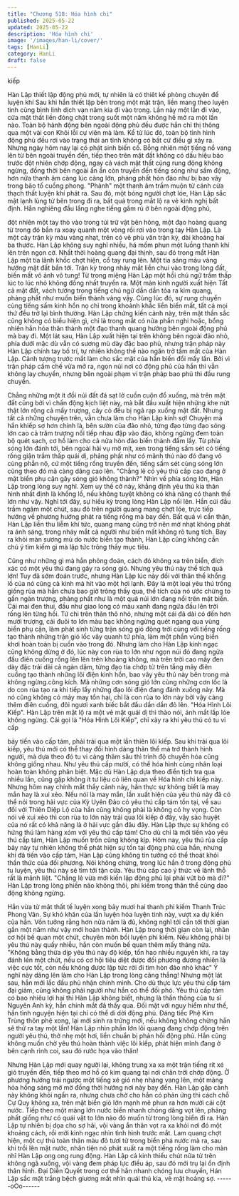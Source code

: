```yaml
---
title: "Chương 518: Hóa hình chi"
published: 2025-05-22
updated: 2025-05-22
description: 'Hóa hình chi'
image: '/images/han-li/cover/'
tags: [HanLi]
category: HanLi
draft: false
---
```


kiếp

Hàn Lập thiết lập động phủ mới, tự nhiên là có thiêt kế phòng
chuyên để luyện khí
Sau khi hắn thiết lập bên trong một mật trận, liền mang theo luyện
tinh cùng bình linh dịch vạn năm kia đi vào trong.
Lần này một lần đi vào, cửa mật thất liền đóng chặt trong suốt
một năm không hề mở ra một lần nào.
Toàn bộ hành động bên ngoài động phủ đều được hắn chỉ thị
thông qua một vài con Khôi lỗi cự viên mà làm.
Kể từ lúc đó, toàn bộ tình hình động phủ đều rơi vào trạng thái an
tĩnh không có bất cứ điều gì xảy ra.
Nhưng ngày hôm nay lại có phát sinh biến cố.
Bỗng nhiên một tiếng nổ vang lên từ bên ngoài truyền đến, tiếp
theo trên mặt đất không có dấu hiệu báo trước đột nhiên chớp
động, ngay cả vách mật thất cũng rung động không ngừng, đồng
thời bên ngoài ẩn ẩn còn truyền đến tiếng sóng như sấm động,
hơn nữa thanh âm càng lúc càng lớn, phảng phất hòn đảo như bị
bao vây trong bão tố cuồng phong.
"Phành" một thanh âm trầm muộn từ cánh cửa thạch thất luyện
khí phát ra.
Sau đó, một bóng người chợt lóe, Hàn Lập sắc mặt lạnh lùng từ
bên trong đi ra, bất quá trong mắt lộ ra vẻ kinh nghị bất định.
Hắn nghiêng đầu lắng nghe tiếng gầm rú ở bên ngoài động phủ,

đột nhiên một tay thò vào trong túi trữ vật bên hông, một đạo
hoàng quang từ trong đó bắn ra xoay quanh một vòng rồi rơi vào
trong tay Hàn Lập.
Là một cây trận kỳ màu vàng nhạt, trên có vẽ phù văn trận kỳ, dài
khoảng hai ba thước.
Hàn Lập không suy nghĩ nhiều, há mồm phun một luồng thanh khí
lên trên ngọn cờ.
Nhất thời hoàng quang đại thịnh, sau đó trong mắt Hàn Lập một
tia lãnh khốc chợt hiện, cổ tay rung lên.
Một tia sáng màu vàng hướng mặt đất bắn tới. Trận kỳ trong nháy
mắt liền chui vào trong lòng đất, biến mất vô ảnh vô tung!
Từ trong miệng Hàn Lập một hồi chú ngữ trầm thấp lúc to lúc nhỏ
không đồng nhất truyền ra.
Một màn kinh người xuất hiện
Tất cả mặt đất, vách tường trong tiếng chú ngữ dần dần tỏa ra
kim quang, phảng phất như muốn biến thành vàng vậy. Cùng lúc
đó, sự rung chuyển cùng tiếng sấm kinh hồn nọ chỉ trong khoảnh
khắc liền biến mất, tất cả mọi thứ đều trở lại bình thường.
Hàn Lập chứng kiến cảnh này, trên mặt thần sắc cũng không có
biểu hiện gì, chỉ là trong mắt có nửa phần nghi hoặc, bổng nhiên
hắn hóa thân thành một đạo thanh quang hướng bên ngoài động
phủ mà bay đi.
Một lát sau, Hàn Lập xuất hiện tại trên không bên ngoài đảo nhỏ,
phía dưới mặc dù vẫn có sương mù dày đặc bao phủ, nhưng trận
pháp này Hàn Lập chính tay bố trí, tự nhiên không thể nào ngăn
trở tầm mắt của Hàn Lập.
Cảnh tượng trước mắt làm cho sắc mặt của hắn biến đổi mấy lần.
Bởi vì trận pháp cấm chế vừa mở ra, ngọn núi nơi có động phủ
của hắn thì vẫn không lay chuyển, nhưng bên ngoài phạm vi trận
pháp bao phủ thì đầu rung chuyển.

Chẳng những một ít đồi núi đất đá sạt lở cuồn cuộn đổ xuống, mà
trên mặt đất cũng bởi vì chấn động kịch liệt này, mà bắt đầu xuất
hiện những khe nứt thật lớn rộng cả mấy trượng, cây cỏ đều bị
ngã rạp xuống mặt đất.
Nhưng tất cả những chuyện trên, vẫn chưa làm cho Hàn Lập kinh
sợ!
Chuyện mà hắn khiếp sợ hơn chính là, bên sườn của đảo nhỏ,
từng đạo từng đạo sóng lớn cao cả trăm trượng nối tiếp nhau đập
vào đảo, không ngừng đem toàn bộ quét sạch, cơ hồ làm cho cả
nửa hòn đảo biến thành đầm lầy.
Từ phía sóng lớn đánh tới, bên ngoài hải vụ mờ mịt, xen trong
tiếng sấm sét có tiếng rống giận trầm thấp quái dị, phảng phất
như có mãnh thú nào đó đang vô cùng phẫn nộ, cứ một tiếng
rống truyền đến, tiếng sấm sét cùng sóng lớn cũng theo đó mà
càng dâng cao lên.
"Chẳng lẽ có yêu thú cấp cao đang ở mặt biển phụ cận gây sóng
gió không thành?" Nhìn về phía sóng lớn, Hàn Lập trong lòng suy
nghĩ.
Xem uy thế cỡ này, khẳng định yêu thú kia thân hình nhất định là
khổng lồ, nếu không tuyệt không có khả năng có thanh thế lớn
như vậy.
Nghĩ tới đây, sự hiếu kỳ trong lòng Hàn Lập nổi lên.
Hắn cúi đầu trầm ngâm một chút, sau đó trên người quang mang
chợt lóe, trực tiếp hướng về phương hướng phát ra tiếng rống mà
bay đến.
Bất quá vì cẩn thận, Hàn Lập liền thu liễm khí tức, quang mang
cũng trở nên mờ nhạt không phát ra ánh sáng, trong nháy mắt cả
người như biến mất không rõ tung tích.
Bay ra khỏi màn sương mù do nước biển tạo thành, Hàn Lập
cũng không cần chú ý tìm kiếm gì mà lập tức trông thấy mục tiêu.

Cũng như những gì mà hắn phỏng đoán, cách đó không xa trên
biển, đích xác có một yêu thú đang gây ra sóng gió.
Nhưng yêu thú này thể tích quá lớn!
Tuy đã sớm đoán trước, nhưng Hàn Lập lúc này đối với thân thể
khổng lồ của nó cũng cả kinh mà hít vào một hơi lạnh.
Đây là một loại yêu thú trống giống rùa mà hắn chưa bao giờ
trông thấy qua, thể tích của nó ước chừng to gần ngàn trượng,
phảng phất như là một quả núi lớn đang nổi trên mặt biển.
Cái mai đen thui, đầu như giao long có màu xanh đang ngửa đầu
lên trời rống lên từng hồi. Tứ chi trên thân thô nhỏ, nhưng một cái
đã dài có đến hơn mười trượng, cái đuôi to lớn màu bạc không
ngừng quét ngang qua vùng biển phụ cận, làm phát sinh từng
trận sóng gió động trời cùng với tiếng rống tạo thành những trận
gió lốc vây quanh tứ phía, làm một phần vùng biển khơi hoàn
toàn bị cuốn vào trong đó.
Nhưng làm cho Hàn Lập kinh ngạc cũng không dừng ở đó, lúc
này con rùa to lớn như ngọn núi đó đang ngửa đầu điên cuồng
rống lên lên trên khoảng không, mà trên trời cao mây đen dày đặc
trải dài cả ngàn dặm, từng đạo tia chớp từ trên tầng mây điên
cuồng tạo thành những lôi điện kinh hồn, bao vây yêu thú này bên
trong mà không ngừng.công kích.
Mà những cơn sóng gió lớn cùng những cơn lốc là do con rùa tạo
ra khi tiếp lấy những đạo lôi điện đang đánh xuống này. Mà nó
cũng không có mảy may tổn hại, chỉ là con rùa to lớn này bởi vậy
càng thêm điên cuồng, đôi ngươi xanh biếc bắt đầu dần dần đỏ
lên.
"Hóa Hình Lôi Kiếp".
Hàn Lập trên mặt lộ ra một vẻ mặt quái dị thì thào nói, ánh mắt
lấp lóe không ngừng.
Cái gọi là "Hóa Hình Lôi Kiếp", chỉ xảy ra khi yêu thú có tu vi cấp

bảy tiến vào cấp tám, phải trải qua một lần thiên lôi kiếp.
Sau khi trải qua lôi kiếp, yêu thú mới có thể thay đổi hình dáng
thân thể mà trở thành hình người, mà dựa theo đó tu vi càng
thâm sâu thì trình độ chuyển hóa cũng không giống nhau.
Như yêu thú cấp mười, có thể hóa hình cùng nhân loại hoàn toàn
không phân biệt.
Mặc dù Hàn Lập dựa theo điển tịch tra qua nhiều lần, cũng gặp
không ít tư liệu có liên quan về Hóa hình chi kiếp này. Nhưng hôm
nay chính mắt thấy cảnh này, hắn thực sự không biết là may mắn
hay là xui xẻo.
Nếu nói là may mắn, lần xuất hiện của yêu thú này đã có thể nói
trong hải vực của Kỳ Uyên Đảo có yêu thú cấp tám tồn tại, về sau
đối với Thiên Diệp Lộ của hắn cũng không phải là không có hy
vọng.
Còn nói về xui xẻo thì con rùa to lớn này trải qua lôi kiếp ở đây,
vậy sào huyệt của nó rất có khả năng là ở hải vực gần đâu đây.
Hàn Lập thực sự không có hứng thú làm hàng xóm với yêu thú
cấp tám!
Cho dù chỉ là mới tiến vào yêu thú cấp tám, Hàn Lập muốn trốn
cũng không kịp.
Hôm nay, yêu thú rùa cấp bảy này tự nhiên không thể phát hiện
sự tồn tại động phủ của hắn, nhưng khi đã tiến vào cấp tám, Hàn
Lập cũng không tin tưởng có thể thoát khỏi thần thức của đối
phương.
Nói không chừng, trong lúc hắn ở trong động phủ tu luyện, yêu
thú này sẽ tìm tới tận cửa. Yêu thú cấp cao ý thức về lãnh thỗ rất
là mãnh liệt.
"Chẳng lẻ vừa mới kiến lập động phủ lại phải vứt bỏ mà đi?" Hàn
Lập trong lòng phiền não không thôi, phi kiếm trong thân thể cũng
dao động không ngừng.

Hắn vừa từ mật thất tế luyện xong bảy mươi hai thanh phi kiếm
Thanh Trúc Phong Vân.
Sự khó khăn của lần luyện hóa luyện tinh này, vượt xa dự kiến
của hắn. Vốn tưởng rằng hơn nửa năm là đủ, không nghĩ tới cần
tới thời gian gần một năm như vậy mới hoàn thành.
Hàn Lập trong thời gian còn lại, nhân cơ hội bế quan một chút,
chuyên môn bồi luyện phi kiếm.
Nếu không phải bị yêu thú này quấy nhiễu, hắn còn muốn bế
quan thêm mấy tháng nữa.
"Không bằng thừa dịp yêu thú này độ kiếp, tổn hao nhiều nguyên
khí, ra tay đánh lén một chút, nếu có cơ hội tiêu diệt được đối
phương đương nhiên là việc cực tốt, còn nếu không được lập tức
rời đi tìm hòn đảo nhỏ khác" Ý nghĩ này dâng lên làm cho Hàn
Lập trong lòng căng thẳng! Nhưng một lát sau, hắn mới lắc đầu
phủ nhận chính mình.
Cho dù thực lực yêu thú cấp tám đại giảm, cũng không phải
người như hắn có thể đối phó.
Yêu thú cấp tám có bao nhiêu lợi hại thì Hàn Lập không biết,
nhưng là thần thông của tu sĩ Nguyên Anh kỳ, hắn chính mắt đã
thấy qua.
Đối mặt với nguy hiểm như thế, hắn tình nguyện hiện tại chỉ có
thể di dời động phủ.
Đáng tiếc Phệ Kim Trùng thôn phệ xong, lại mới sinh ra trứng
mới, nếu không không chừng hắn sẽ thử ra tay một lần!
Hàn Lập nhìn phần lớn lôi quang đang chớp động trên người yêu
thú, thở nhẹ một hơi, liền chuẩn bị phản hồi động phủ.
Hắn cũng không muốn chờ yêu thú hoàn thành việc lôi kiếp, phát
hiện mình đang ở bên cạnh rình coi, sau đó rước họa vào thân!

Nhưng Hàn Lập mới quay người lại, không trung xa xa một trận
tiếng rít xé gió truyền đến, tiếp theo mơ hồ có kim quang tại nơi
chân trời chớp động.
Ờ phương hướng trái ngược một tiếng xé gió nhẹ nhàng vang
lên, một mảng hỏa hồng sáng mờ mờ đồng thời hướng nơi này
bay đến.
Hàn Lập gặp cảnh này không khỏi ngẩn ra, nhưng chưa chờ cho
hắn có phản ứng thì cách chỗ Cự Quy không xa, trên mặt biển gió
lớn mạnh mẽ phun ra hơn mười cái cột nước.
Tiếp theo một mảng lớn nước biển nhanh chóng dâng vọt lên,
phảng phất giống như có quái vật to lớn nào đó muốn từ trong
lòng biển đi ra.
Hàn Lập tự nhiên bị dọa cho sợ hãi, vội vàng ẩn thân vọt ra xa
khỏi nơi đó một khoảng cách, rồi mới kinh ngạc nhìn tình hình
trước mắt.
Lam quang chợt hiện, một cự thú toàn thân màu đỏ tươi từ trong
biển phá nước mà ra, sau khi trồi lên mặt nước, nhân tiện nó phát
xuất ra một tiếng rống làm cho màn nhĩ Hàn Lập ong ong rung
động.
Hàn Lập cả kinh thiếu chút nữa từ trên không ngã xuống, vội vàng
đem pháp lực điều áp, sau đó mới trụ lại ổn định thân hình.
Đại Diễn Quyết trong cơ thể hắn nhanh chóng lưu chuyển, Hán
Lập sắc mặt trắng bệch giương mắt nhìn quái thú kia, vẻ mặt
hoảng sợ.
------oOo------
